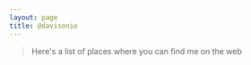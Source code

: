 ```yaml
---
layout: page
title: @davisonio
---
```


> Here's a list of places where you can find me on the web
<!--
## Craig is sharing...

## Craig is reading...

## Craig is writing...

## Craig is watching...

## Craig is listening...

## Craig is messaging...

## Craig is discussing...

## Craig is navigating...

## Craig is buying...

## Craig is accessing...

## Craig is learning...

## Craig is testing...

## Craig is referring...

## Craig is utilising...

## Craig is managing...

## Craig is editing...

## Craig is playing...

## Craig is getting...
-->
